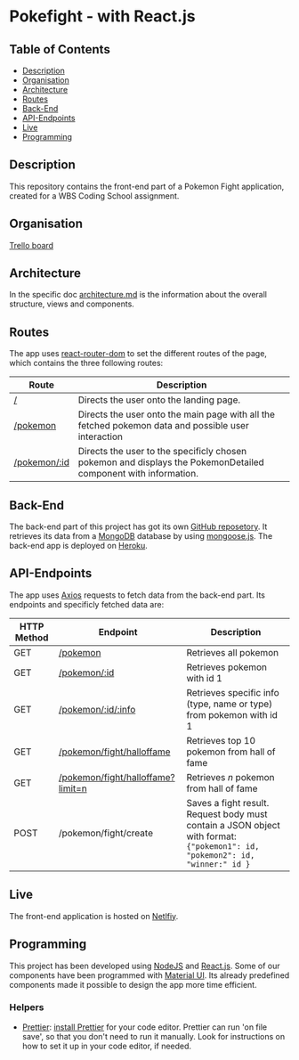 # Pokefight - with React.js

## Table of Contents

- [Description](#description)
- [Organisation](#organisation)
- [Architecture](#architecture)
- [Routes](#routes)
- [Back-End](#back-end)
- [API-Endpoints](#api-endpoints)
- [Live](#live)
- [Programming](#programming)

## Description

This repository contains the front-end part of a Pokemon Fight application, created for a WBS Coding School assignment.

## Organisation

[Trello board](https://trello.com/b/Icz4WKYA/group4-pokefight)

## Architecture

In the specific doc [architecture.md](./doc/architecture.md) is the information about the overall structure, views and components.

## Routes

The app uses [react-router-dom](https://www.npmjs.com/package/react-router-dom) to set the different routes of the page, which contains the three following routes:

| Route                                                          | Description                                                                                                    |
| -------------------------------------------------------------- | -------------------------------------------------------------------------------------------------------------- |
| [/](https://poke-death-fight.netlify.app/)                     | Directs the user onto the landing page.                                                                        |
| [/pokemon](https://poke-death-fight.netlify.app/pokemon)       | Directs the user onto the main page with all the fetched pokemon data and possible user interaction            |
| [/pokemon/:id](https://poke-death-fight.netlify.app/pokemon/3) | Directs the user to the specificly chosen pokemon and displays the PokemonDetailed component with information. |

## Back-End

The back-end part of this project has got its own [GitHub reposetory](https://github.com/vibueno/wbs_group4_pokefight). It retrieves its data from a [MongoDB](https://www.mongodb.com/) database by using [mongoose.js](https://mongoosejs.com). The back-end app is deployed on [Heroku](https://wbsgroup4pokefight.herokuapp.com/pokemon).

## API-Endpoints

The app uses [Axios](https://www.npmjs.com/package/axios) requests to fetch data from the back-end part. Its endpoints and specificly fetched data are:

| HTTP Method | Endpoint                                                                                                       | Description                                                                                                                  |
| ----------- | -------------------------------------------------------------------------------------------------------------- | ---------------------------------------------------------------------------------------------------------------------------- |
| GET         | [/pokemon](https://wbsgroup4pokefight.herokuapp.com/pokemon)                                                   | Retrieves all pokemon                                                                                                        |
| GET         | [/pokemon/:id](https://wbsgroup4pokefight.herokuapp.com/pokemon/76)                                            | Retrieves pokemon with id 1                                                                                                  |
| GET         | [/pokemon/:id/:info](https://wbsgroup4pokefight.herokuapp.com/pokemon/76/name)                                 | Retrieves specific info (type, name or type) from pokemon with id 1                                                          |
| GET         | [/pokemon/fight/halloffame](https://wbsgroup4pokefight.herokuapp.com/pokemon/fight/halloffame)                 | Retrieves top 10 pokemon from hall of fame                                                                                   |
| GET         | [/pokemon/fight/halloffame?limit=n](https://wbsgroup4pokefight.herokuapp.com/pokemon/fight/halloffame?limit=4) | Retrieves _n_ pokemon from hall of fame                                                                                      |
| POST        | /pokemon/fight/create                                                                                          | Saves a fight result. Request body must contain a JSON object with format: `{"pokemon1": id, "pokemon2": id, "winner:" id }` |

## Live

The front-end application is hosted on [Netlfiy](https://poke-death-fight.netlify.app).

## Programming

This project has been developed using [NodeJS](https://nodejs.org/en) and [React.js](https://reactjs.org). Some of our components have been programmed with [Material UI](https://material-ui.com). Its already predefined components made it possible to design the app more time efficient.

### Helpers

- [Prettier](https://prettier.io/): [install Prettier](https://prettier.io/docs/en/editors.html) for your code editor. Prettier can run 'on file save', so that you don't need to run it manually. Look for instructions on how to set it up in your code editor, if needed.
